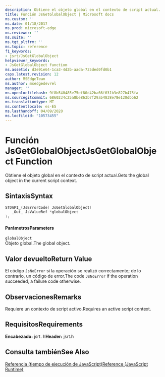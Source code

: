 ```yaml
---
description: Obtiene el objeto global en el contexto de script actual.
title: Función JsGetGlobalObject | Microsoft docs
ms.custom: ''
ms.date: 01/18/2017
ms.prod: microsoft-edge
ms.reviewer: ''
ms.suite: ''
ms.tgt_pltfrm: ''
ms.topic: reference
f1_keywords:
- jsrt/JsGetGlobalObject
helpviewer_keywords:
- JsGetGlobalObject function
ms.assetid: d3e91e64-1ca3-4d2b-aada-725ded0fd0b1
caps.latest.revision: 12
author: MSEdgeTeam
ms.author: msedgedevrel
manager: ''
ms.openlocfilehash: 9f8b540485e75ef80d42ba66f031b3e827b475fa
ms.sourcegitcommit: 6860234c25a8be863b7f29a54838e78e120dbb62
ms.translationtype: MT
ms.contentlocale: es-ES
ms.lasthandoff: 04/09/2020
ms.locfileid: "10573455"
---
```

# <span data-ttu-id="add98-103">Función JsGetGlobalObject</span><span class="sxs-lookup"><span data-stu-id="add98-103">JsGetGlobalObject Function</span></span>
<span data-ttu-id="add98-104">Obtiene el objeto global en el contexto de script actual.</span><span class="sxs-lookup"><span data-stu-id="add98-104">Gets the global object in the current script context.</span></span>  
  
## <span data-ttu-id="add98-105">Sintaxis</span><span class="sxs-lookup"><span data-stu-id="add98-105">Syntax</span></span>  
  
```cpp  
STDAPI_(JsErrorCode) JsGetGlobalObject(  
   _Out_ JsValueRef *globalObject  
);  
```  
  
#### <span data-ttu-id="add98-106">Parámetros</span><span class="sxs-lookup"><span data-stu-id="add98-106">Parameters</span></span>  
 `globalObject`  
 <span data-ttu-id="add98-107">Objeto global.</span><span class="sxs-lookup"><span data-stu-id="add98-107">The global object.</span></span>  
  
## <span data-ttu-id="add98-108">Valor devuelto</span><span class="sxs-lookup"><span data-stu-id="add98-108">Return Value</span></span>  
 <span data-ttu-id="add98-109">El código `JsNoError` si la operación se realizó correctamente; de lo contrario, un código de error.</span><span class="sxs-lookup"><span data-stu-id="add98-109">The code `JsNoError` if the operation succeeded, a failure code otherwise.</span></span>  
  
## <span data-ttu-id="add98-110">Observaciones</span><span class="sxs-lookup"><span data-stu-id="add98-110">Remarks</span></span>  
 <span data-ttu-id="add98-111">Requiere un contexto de script activo.</span><span class="sxs-lookup"><span data-stu-id="add98-111">Requires an active script context.</span></span>  
  
## <span data-ttu-id="add98-112">Requisitos</span><span class="sxs-lookup"><span data-stu-id="add98-112">Requirements</span></span>  
 <span data-ttu-id="add98-113">**Encabezado:** jsrt. h</span><span class="sxs-lookup"><span data-stu-id="add98-113">**Header:** jsrt.h</span></span>  
  
## <span data-ttu-id="add98-114">Consulta también</span><span class="sxs-lookup"><span data-stu-id="add98-114">See Also</span></span>  
 [<span data-ttu-id="add98-115">Referencia (tiempo de ejecución de JavaScript)</span><span class="sxs-lookup"><span data-stu-id="add98-115">Reference (JavaScript Runtime)</span></span>](../chakra-hosting/reference-javascript-runtime.md)